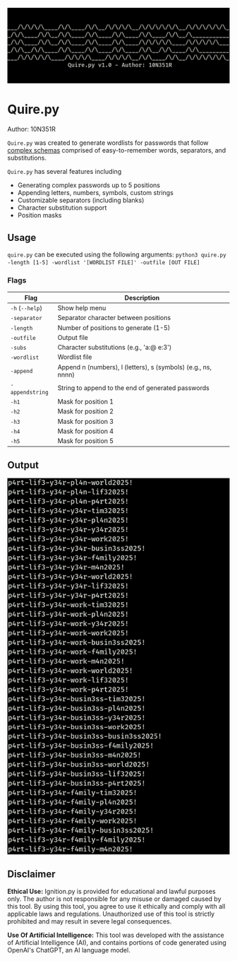 ![alt text](https://github.com/10N351R/Quire/blob/main/Images/Logo.png)
# Quire.py
Author: 10N351R

`Quire.py` was created to generate wordlists for passwords that follow [complex schemas](https://xkcd.com/936/) comprised of easy-to-remember words, separators, and substitutions. 

`Quire.py` has several features including
- Generating complex passwords up to 5 positions
- Appending letters, numbers, symbols, custom strings
- Customizable separators (including blanks)
- Character substitution support 
- Position masks

## Usage 
`quire.py` can be executed using the following arguments:
`python3 quire.py -length [1-5] -wordlist '[WORDLIST FILE]' -outfile [OUT FILE]`

### Flags
| Flag          | Description                                                   |
|---------------|---------------------------------------------------------------|
| `-h` (`--help`)   | Show help menu                                                |
| `-separator`    | Separator character between positions                         |
| `-length`       | Number of positions to generate (1-5)                              |
| `-outfile`      | Output file                                                   |
| `-subs`         | Character substitutions (e.g., 'a:@ e:3')                     |
| `-wordlist`     | Wordlist file                                                 |
| `-append`       | Append n (numbers), l (letters), s (symbols) (e.g., ns, nnnn) |
| `-appendstring` | String to append to the end of generated passwords            |
| `-h1`           | Mask for position 1                                           |
| `-h2`           | Mask for position 2                                           |
| `-h3`           | Mask for position 3                                           |
| `-h4`           | Mask for position 4                                           |
| `-h5`           | Mask for position 5                                           |


## Output 
![alt text](https://github.com/10N351R/Quire/blob/main/Images/Output.png)

## Disclaimer
**Ethical Use:** Ignition.py is provided for educational and lawful purposes only. The author is not responsible for any misuse or damaged caused by this tool. By using this tool, you agree to use it ethically and comply with all applicable laws and regulations. Unauthorized use of this tool is strictly prohibited and may result in severe legal consequences.

**Use Of Artificial Intelligence:** This tool was developed with the assistance of Artificial Intelligence (AI), and contains portions of code generated using OpenAI's ChatGPT, an AI language model.
